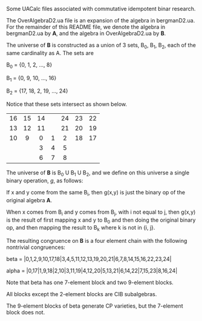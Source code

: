 Some UACalc files associated with commutative idempotent binar research.

The OverAlgebraD2.ua file is an expansion of the algebra in bergmanD2.ua.
For the remainder of this README file, we denote the algebra in
bergmanD2.ua by **A**, and the algebra in OverAlgebraD2.ua by **B**.

The universe of **B** is constructed as a union of 3 sets,
B<sub>0</sub>, B<sub>1</sub>, B<sub>2</sub>,
each of the same cardinality as A. The sets are

B<sub>0</sub> = {0, 1, 2, ..., 8}

B<sub>1</sub> = {0, 9, 10, ..., 16}

B<sub>2</sub> = {17, 18, 2, 19, ..., 24}

Notice that these sets intersect as shown below.

|   |   |   |   |   |   |   |
|:-:|:-:|:-:|:-:|:-:|:-:|:-:|
| 16| 15| 14|   | 24| 23| 22|
| 13| 12| 11|   | 21| 20| 19|
| 10|  9|  0|  1|  2| 18| 17|
|   |   |  3|  4|  5|   |   |
|   |   |  6|  7|  8|   |   |

The universe of **B** is B<sub>0</sub> U B<sub>1</sub> U B<sub>2</sub>,
and we define on this universe a single binary operation,
*g*, as follows:

If x and y come from the same B<sub>i</sub>, then g(x,y) is just the
binary op of the original algebra **A**.

When x comes from B<sub>i</sub> and y comes from B<sub>j</sub>,
with i not equal to j, then g(x,y) is the result of first
mapping x and y to B<sub>0</sub> and then doing the original binary op,
and then mapping the result to B<sub>k</sub> where k is not in {i, j}.

The resulting congruence on **B**
is a four element chain with the following nontrivial congruences:

beta = |0,1,2,9,10,17,18|3,4,5,11,12,13,19,20,21|6,7,8,14,15,16,22,23,24|

alpha = |0,17|1,9,18|2,10|3,11,19|4,12,20|5,13,21|6,14,22|7,15,23|8,16,24|

Note that beta has one 7-element block and two 9-element blocks.

All blocks except the 2-element blocks are CIB subalgebras.

The 9-element blocks of beta generate CP varieties, but
the 7-element block does not.

